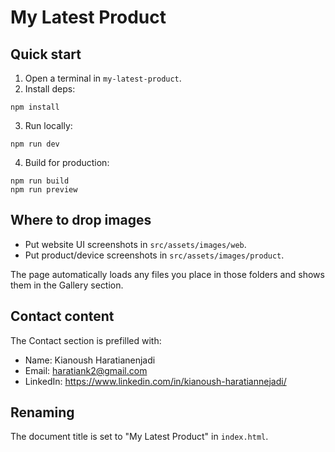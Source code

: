 My Latest Product
=================

Quick start
-----------

1. Open a terminal in `my-latest-product`.
2. Install deps:
```
npm install
```
3. Run locally:
```
npm run dev
```
4. Build for production:
```
npm run build
npm run preview
```

Where to drop images
--------------------

- Put website UI screenshots in `src/assets/images/web`.
- Put product/device screenshots in `src/assets/images/product`.

The page automatically loads any files you place in those folders and shows them in the Gallery section.

Contact content
---------------

The Contact section is prefilled with:
- Name: Kianoush Haratianenjadi
- Email: haratiank2@gmail.com
- LinkedIn: https://www.linkedin.com/in/kianoush-haratiannejadi/

Renaming
--------

The document title is set to "My Latest Product" in `index.html`.
